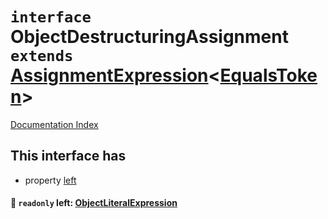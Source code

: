 # `interface` ObjectDestructuringAssignment `extends` [AssignmentExpression](../interface.AssignmentExpression/README.md)\<[EqualsToken](../type.EqualsToken/README.md)>

[Documentation Index](../README.md)

## This interface has

- property [left](#-readonly-left-objectliteralexpression)


#### 📄 `readonly` left: [ObjectLiteralExpression](../interface.ObjectLiteralExpression/README.md)



